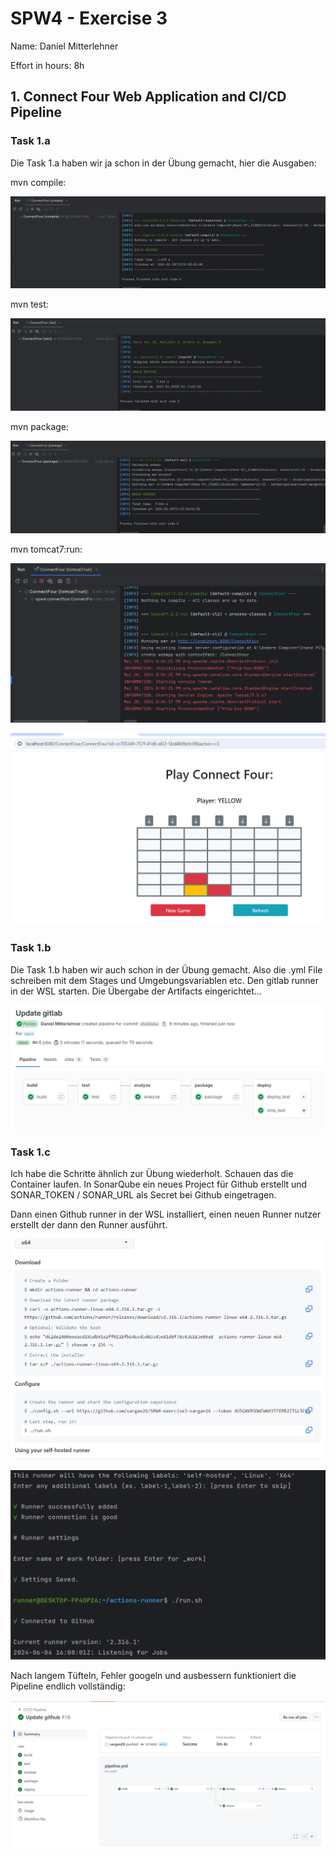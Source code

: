 SPW4 - Exercise 3
=================

Name: Daniel Mitterlehner

Effort in hours: 8h

## 1. Connect Four Web Application and CI/CD Pipeline

### Task 1.a

Die Task 1.a haben wir ja schon in der Übung gemacht, hier die Ausgaben:

mvn compile:

![img.png](img.png)

mvn test:

![img_1.png](img_1.png)

mvn package:

![img_2.png](img_2.png)

mvn tomcat7:run:

![img_3.png](img_3.png)

![img_4.png](img_4.png)

### Task 1.b

Die Task 1.b haben wir auch schon in der Übung gemacht. Also die .yml File schreiben mit dem Stages und 
Umgebungsvariablen etc. Den gitlab runner in der WSL starten. Die Übergabe der Artifacts eingerichtet...

![img_11.png](img_11.png)

### Task 1.c

Ich habe die Schritte ähnlich zur Übung wiederholt. Schauen das die Container laufen. In SonarQube ein neues Project 
für Github erstellt und SONAR_TOKEN / SONAR_URL als Secret bei Github eingetragen.

Dann einen Github runner in der WSL installiert, einen neuen Runner nutzer erstellt der dann den Runner ausführt. 

![img_7.png](img_7.png)

![img_8.png](img_8.png)

Nach langem Tüfteln, Fehler googeln und ausbessern funktioniert die Pipeline endlich vollständig:

![img_14.png](img_14.png)